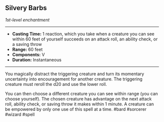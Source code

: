 ## Silvery Barbs
*1st-level enchantment*
___
- **Casting Time:** 1 reaction, which you take when a creature you can see within 60 feet of yourself succeeds on an attack roll, an ability check, or a saving throw
- **Range:** 60 feet
- **Components:** V
- **Duration:** Instantaneous
---
You magically distract the triggering creature and turn its momentary uncertainty into encouragement for another creature. The triggering creature must reroll the d20 and use the lower roll.

You can then choose a different creature you can see within range (you can choose yourself). The chosen creature has advantage on the next attack roll, ability check, or saving throw it makes within 1 minute. A creature can be empowered by only one use of this spell at a time.
#bard #sorcerer #wizard
#spell